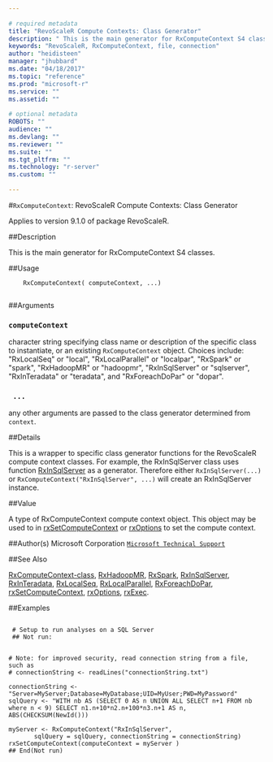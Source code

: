 ```yaml
--- 
 
# required metadata 
title: "RevoScaleR Compute Contexts: Class Generator" 
description: " This is the main generator for RxComputeContext S4 classes. " 
keywords: "RevoScaleR, RxComputeContext, file, connection" 
author: "heidisteen" 
manager: "jhubbard" 
ms.date: "04/18/2017" 
ms.topic: "reference" 
ms.prod: "microsoft-r" 
ms.service: "" 
ms.assetid: "" 
 
# optional metadata 
ROBOTS: "" 
audience: "" 
ms.devlang: "" 
ms.reviewer: "" 
ms.suite: "" 
ms.tgt_pltfrm: "" 
ms.technology: "r-server" 
ms.custom: "" 
 
--- 
```

 
 
 #`RxComputeContext`: RevoScaleR Compute Contexts: Class Generator

 Applies to version 9.1.0 of package RevoScaleR.
 
 ##Description
 
This is the main generator for RxComputeContext S4 classes.
 
 
 ##Usage

```   
  	RxComputeContext( computeContext, ...)
 
```
 
 ##Arguments

   
    
 ### `computeContext`
 character string specifying class name or description of the specific  class to instantiate, or an existing `RxComputeContext` object.  Choices include: "RxLocalSeq" or "local", "RxLocalParallel" or "localpar", "RxSpark" or "spark",  "RxHadoopMR" or "hadoopmr", "RxInSqlServer" or "sqlserver", "RxInTeradata" or "teradata",  and "RxForeachDoPar" or "dopar". 
  
    
 ### ` ...`
 any other arguments are passed to the class generator determined from `context`. 
  
 
 
 ##Details
 
This is a wrapper to specific class generator functions for the
RevoScaleR compute context classes. For example, the RxInSqlServer class uses function
[RxInSqlServer](RxInSqlServer.md) as a generator. Therefore either `RxInSqlServer(...)`
or `RxComputeContext("RxInSqlServer", ...)` will create an RxInSqlServer instance.
 
 
 ##Value
 
A type of RxComputeContext compute context object. This object may be used to in
[rxSetComputeContext](rxSetComputeContext.md) or [rxOptions](rxOptions.md) to set the compute context.
 
 ##Author(s)
 Microsoft Corporation [`Microsoft Technical Support`](https://go.microsoft.com/fwlink/?LinkID=698556&clcid=0x409)
 
 
 ##See Also
 
[RxComputeContext-class](RxComputeContext-class.md),
[RxHadoopMR](RxHadoopMR.md),
[RxSpark](RxSpark.md),
[RxInSqlServer](RxInSqlServer.md),
[RxInTeradata](RxInTeradata.md),
[RxLocalSeq](RxLocalSeq.md),
[RxLocalParallel](RxLocalParallel.md),
[RxForeachDoPar](RxForeachDoPar.md),
[rxSetComputeContext](rxSetComputeContext.md),
[rxOptions](rxOptions.md),
[rxExec](rxExec.md).
   
 ##Examples

 ```
   
  # Setup to run analyses on a SQL Server
  ## Not run:
 

# Note: for improved security, read connection string from a file, such as
# connectionString <- readLines("connectionString.txt")

connectionString <- "Server=MyServer;Database=MyDatabase;UID=MyUser;PWD=MyPassword"
sqlQuery <- "WITH nb AS (SELECT 0 AS n UNION ALL SELECT n+1 FROM nb where n < 9) SELECT n1.n+10*n2.n+100*n3.n+1 AS n, ABS(CHECKSUM(NewId())) 

myServer <- RxComputeContext("RxInSqlServer",
		sqlQuery = sqlQuery, connectionString = connectionString)                 
rxSetComputeContext(computeContext = myServer )
 ## End(Not run) 
  
 
```
 
 
 

